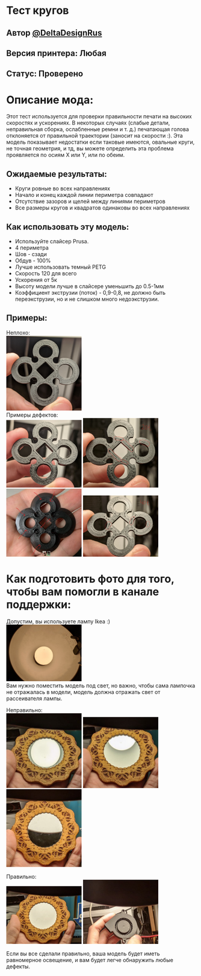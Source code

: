 # Тест кругов

## Автор [@DeltaDesignRus](https://github.com/DeltaDesignRus)

## Версия принтера: Любая

## Статус: Проверено

# Описание мода:
Этот тест используется для проверки правильности печати на высоких скоростях и ускорениях. В некоторых случаях (слабые детали, неправильная сборка, ослабленные ремни и т. д.) печатающая голова отклоняется от правильной траектории (заносит на скорости :). Эта модель показывает недостатки если таковые имеются, овальные круги, не точная геометрия, и тд, вы можете определить эта проблема проявляется по осиям X или Y, или по обеим.

## Ожидаемые результаты:
* Круги ровные во всех направлениях
* Начало и конец каждой линии периметра совпадают
* Отсутствие зазоров и щелей между линиями периметров
* Все размеры кругов и квадратов одинаковы во всех направлениях

## Как использовать эту модель:

* Используйте слайсер Prusa.
* 4 периметра
* Шов - сзади
* Обдув - 100%
* Лучше использовать темный PETG
* Скорость 120 для всего
* Ускорения от 5к
* Высоту модели лучше в слайсере уменьшить до 0.5-1мм
* Коэффициент экструзии (поток) - 0,9-0,8, не должно быть переэкструзии, но и не слишком много недоэкструзии.

## Примеры:
Неплохо:  
<img src="images/good.jpeg" alt="Хорошая печать" width="200"/>  
Примеры дефектов:  
<img src="images/defect.jpeg" alt="Пример дефекта" width="200"/> 
<img src="images/less_stong_defect.jpeg" alt="Пример менее сильного дефекта" width="200"/> 
<img src="images/bad.jpeg" alt="Другой пример дефекта" width="200"/> 
<img src="images/one_derection_defect.jpeg" alt="Пример дефекта в одном направлении" width="200"/>


# Как подготовить фото для того, чтобы вам помогли в канале поддержки:

Допустим, вы используете лампу Ikea :)  
<img src="images/lamp.jpeg" alt="Ikea lamp" width="200"/>  
Вам нужно поместить модель под свет, но важно, чтобы сама лампочка не отражалась в модели, модель должна отражать свет от рассеивателя лампы.

Неправильно:  
<img src="images/bulb.jpeg" alt="Лампочка в отражении" width="200"/>
<img src="images/partially_bulb.jpeg" alt="Частично отраженная лампа" width="200"/>
<img src="images/partialy_diffuser.jpeg" alt="частично отраженный диффузор" width="200"/>

Правильно:  
<img src="images/diffuser.jpeg" alt="Отражение рассеивателя" width="200"/>
<img src="images/example.jpeg" alt="Лампочка в отражении" width="200"/>

Если вы все сделали правильно, ваша модель будет иметь равномерное освещение, и вам будет легче обнаружить любые дефекты.